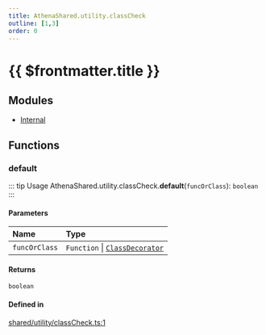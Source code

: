 ```yaml
---
title: AthenaShared.utility.classCheck
outline: [1,3]
order: 0
---
```


# {{ $frontmatter.title }}


## Modules

- [Internal](shared_utility_classCheck_Internal.md)

## Functions

### default

::: tip Usage
AthenaShared.utility.classCheck.**default**(`funcOrClass`): `boolean`
:::

#### Parameters

| Name | Type |
| :------ | :------ |
| `funcOrClass` | `Function` \| [`ClassDecorator`](shared_utility_classCheck_Internal.md#ClassDecorator) |

#### Returns

`boolean`

#### Defined in

[shared/utility/classCheck.ts:1](https://github.com/Stuyk/altv-athena/blob/46a95d3/src/core/shared/utility/classCheck.ts#L1)

